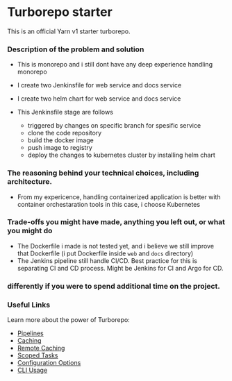 # Turborepo starter
This is an official Yarn v1 starter turborepo.


### Description of the problem and solution
- This is monorepo and i still dont have any deep experience handling monorepo 

- I create two Jenkinsfile for web service and docs service
- I create two helm chart for web service and docs service
- This Jenkinsfile stage are follows
  * triggered by changes on specific branch for spesific service
  * clone the code repository
  * build the docker image
  * push image to registry
  * deploy the changes to kubernetes cluster by installing helm chart


### The reasoning behind your technical choices, including architecture.
- From my expericence, handling containerized application is better with container orchestaration tools
  in this case, i choose Kubernetes

### Trade-offs you might have made, anything you left out, or what you might do
- The Dockerfile i made is not tested yet, and i believe we still improve that Dockerfile
  (i put Dockerfile inside `web` and `docs` directory)
- The Jenkins pipeline still handle CI/CD. Best practice for this is separating CI and CD process.
  Might be Jenkins for CI and Argo for CD.


### differently if you were to spend additional time on the project.



### Useful Links

Learn more about the power of Turborepo:

- [Pipelines](https://turborepo.org/docs/core-concepts/pipelines)
- [Caching](https://turborepo.org/docs/core-concepts/caching)
- [Remote Caching](https://turborepo.org/docs/core-concepts/remote-caching)
- [Scoped Tasks](https://turborepo.org/docs/core-concepts/scopes)
- [Configuration Options](https://turborepo.org/docs/reference/configuration)
- [CLI Usage](https://turborepo.org/docs/reference/command-line-reference)